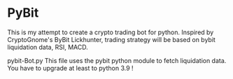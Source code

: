 # PyBit
This is my attempt to create a crypto trading bot for python.
Inspired by CryptoGnome's ByBit Lickhunter, trading strategy will be based on bybit liquidation data, RSI, MACD.

pybit-Bot.py
This file uses the pybit python module to fetch liquidation data. You have to upgrade at least to python 3.9 !
